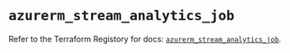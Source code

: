# `azurerm_stream_analytics_job`

Refer to the Terraform Registory for docs: [`azurerm_stream_analytics_job`](https://www.terraform.io/docs/providers/azurerm/r/stream_analytics_job).
